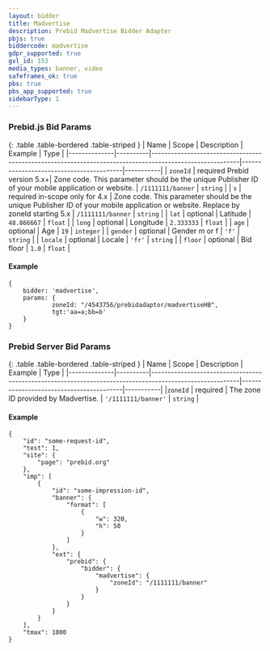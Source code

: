 ```yaml
---
layout: bidder
title: Madvertise
description: Prebid Madvertise Bidder Adapter
pbjs: true
biddercode: madvertise
gdpr_supported: true
gvl_id: 153
media_types: banner, video
safeframes_ok: true
pbs: true
pbs_app_supported: true
sidebarType: 1
---
```


### Prebid.js Bid Params

{: .table .table-bordered .table-striped }
| Name         | Scope    | Description                                                                                             | Example                                 | Type      |
|--------------|----------|---------------------------------------------------------------------------------------------------------|-----------------------------------------|-----------|
| `zoneId`     | required Prebid version 5.x+| Zone code. This parameter should be the unique Publisher ID of your mobile application or website.      | `/1111111/banner`                       | `string`  |
| `s`          | required in-scope only for 4.x | Zone code. This parameter should be the unique Publisher ID of your mobile application or website. Replace by zoneId starting 5.x      | `/1111111/banner`                       | `string`  |
| `lat`        | optional | Latitude                                                                                                | `48.866667`                             | `float`   |
| `long`       | optional | Longitude                                                                                               | `2.333333`                              | `float`   |
| `age`        | optional | Age                                                                                                     | `19`                                    | `integer` |
| `gender`     | optional | Gender m or f                                                                                           | `'f'`                                   | `string`  |
| `locale`     | optional | Locale                                                                                                  | `'fr'`                                  | `string`  |
| `floor`      | optional | Bid floor                                                                                               | `1.0`                                   | `float`   |

#### Example

```
{
    bidder: 'madvertise',
    params: { 
            zoneId: "/4543756/prebidadaptor/madvertiseHB",
            tgt:'aa=a;bb=b'
    }
}
```

### Prebid Server Bid Params

{: .table .table-bordered .table-striped }
| Name         | Scope    | Description                                                                                             | Example                                 | Type      |
|--------------|----------|---------------------------------------------------------------------------------------------------------|-----------------------------------------|-----------|
|`zoneId`      | required | The zone ID provided by Madvertise.                                                                     | `'/1111111/banner'`                     | `string`  |

#### Example

```
{
    "id": "some-request-id",
    "test": 1,
    "site": {
        "page": "prebid.org"
    },
    "imp": [
        {
            "id": "some-impression-id",
            "banner": {
                "format": [
                    {
                        "w": 320,
                        "h": 50
                    }
                ]
            },
            "ext": {
                "prebid": {
                    "bidder": {
                        "madvertise": {
                            "zoneId": "/1111111/banner"
                        }
                    }
                }
            }
        }
    ],
    "tmax": 1000
}
```
